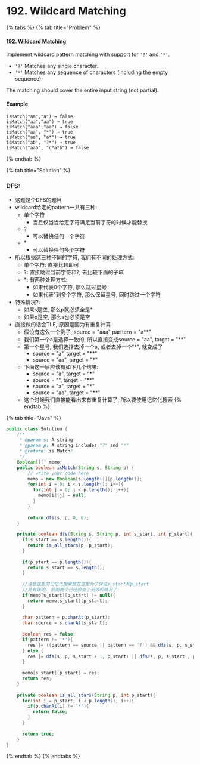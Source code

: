 # 192. Wildcard Matching

{% tabs %}
{% tab title="Problem" %}
#### 192. Wildcard Matching

Implement wildcard pattern matching with support for `'?'` and `'*'`.

* `'?'` Matches any single character.
* `'*'` Matches any sequence of characters \(including the empty sequence\).

The matching should cover the entire input string \(not partial\).

#### Example

```text
isMatch("aa","a") → false
isMatch("aa","aa") → true
isMatch("aaa","aa") → false
isMatch("aa", "*") → true
isMatch("aa", "a*") → true
isMatch("ab", "?*") → true
isMatch("aab", "c*a*b") → false
```
{% endtab %}

{% tab title="Solution" %}
### DFS:

* 这题是个DFS的题目
* wildcard给定的pattern一共有三种:
  * 单个字符
    * 当且仅当当给定字符满足当前字符的时候才能替换
  * ?
    * 可以替换任何一个字符
  * \*
    * 可以替换任何多个字符
* 所以根据这三种不同的字符, 我们有不同的处理方式:
  * 单个字符: 直接比较即可
  * ?: 直接跳过当前字符和?, 去比较下面的子串
  * \*: 有两种处理方式:
    * 如果代表0个字符, 那么跳过星号
    * 如果代表1到多个字符, 那么保留星号, 同时跳过一个字符
* 特殊情况?:
  * 如果s是空, 那么p就必须全是\*
  * 如果p是空, 那么s也必须是空
* 直接做的话会TLE, 原因是因为有重复计算
  * 假设有这么一个例子, source = "aaa" parttern = "a\*\*"
  * 我们第一个a是选择一致的, 所以直接变成source = "aa", target = "\*\*"
  * 第一个星号, 我们选择去掉一个a, 或者去掉一个"\*", 就变成了
    * source = "a", target = "\*\*"
    * source = "aa", target = "\*"
  * 下面这一层应该有如下几个结果:
    * source = "a", target = "\*"
    * source = "", target = "\*\*"
    * source = "a", target = "\*"
    * source = "aa", target = "\*\*"
  * 这个时候我们直接能看出来有重复计算了, 所以要使用记忆化搜索
{% endtab %}

{% tab title="Java" %}
```java
public class Solution {
    /**
     * @param s: A string 
     * @param p: A string includes "?" and "*"
     * @return: is Match?
     */
    Boolean[][] memo;
    public boolean isMatch(String s, String p) {
        // write your code here
        memo = new Boolean[s.length()][p.length()];
        for(int i = 0; i < s.length(); i++){
          for(int j = 0; j < p.length(); j++){
            memo[i][j] = null;
          }
        }
        
        return dfs(s, p, 0, 0);
    }
    
    private boolean dfs(String s, String p, int s_start, int p_start){
      if(s_start == s.length()){
        return is_all_stars(p, p_start);
      }
      
      if(p_start == p.length()){
        return s_start == s.length();
      }
      
      //注意这里的记忆化搜索放在这里为了保证s_start和p_start
      //是有效的, 前面两个已经检查了无效的情况了
      if(memo[s_start][p_start] != null){
        return memo[s_start][p_start];
      }
      
      char pattern = p.charAt(p_start);
      char source = s.charAt(s_start);
      
      boolean res = false;
      if(pattern != '*'){
        res |= ((pattern == source || pattern == '?') && dfs(s, p, s_start + 1, p_start + 1));
      } else {
        res |= dfs(s, p, s_start + 1, p_start) || dfs(s, p, s_start , p_start + 1);
      }
      
      memo[s_start][p_start] = res;
      return res;
    }
    
    private boolean is_all_stars(String p, int p_start){
      for(int i = p_start; i < p.length(); i++){
        if(p.charAt(i) != '*'){
          return false;
        }
      }
      
      return true;
    }
}
```
{% endtab %}
{% endtabs %}

